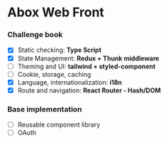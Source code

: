 # Abox Web Front

### Challenge book
* [x] Static checking: **Type Script**
* [x] State Management: **Redux + Thunk middleware**
* [ ] Theming and UI: **tailwind + styled-component**
* [ ] Cookie, storage, caching
* [x] Language, internationalization: **i18n**
* [x] Route and navigation: **React Router - Hash/DOM**

### Base implementation
* [ ] Reusable component library
* [ ] OAuth 
